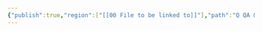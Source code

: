 ```yaml
---
{"publish":true,"region":["[[00 File to be linked to]]"],"path":"Q QA & Testing/frontmatter link replacement/01 File with links.md","permalink":"/q-qa-and-testing/frontmatter-link-replacement/01-file-with-links/","PassFrontmatter":true}
---
```



